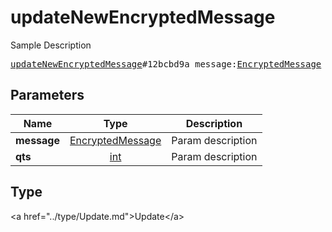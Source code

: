 # updateNewEncryptedMessage

Sample Description

<pre>
<a href="../constructor/updateNewEncryptedMessage.md">updateNewEncryptedMessage</a>#12bcbd9a message:<a href="../type/EncryptedMessage.md">EncryptedMessage</a> qts:<a href="../type/int.md">int</a> = <a href="../type/Update.md">Update</a>;
</pre>

## Parameters

| Name | Type | Description |
|------|:----:|-------------|
| **message** | <a href="../type/EncryptedMessage.md">EncryptedMessage</a> | Param description |
| **qts** | <a href="../type/int.md">int</a> | Param description |

## Type

&lt;a href=&#34;../type/Update.md&#34;&gt;Update&lt;/a&gt;
